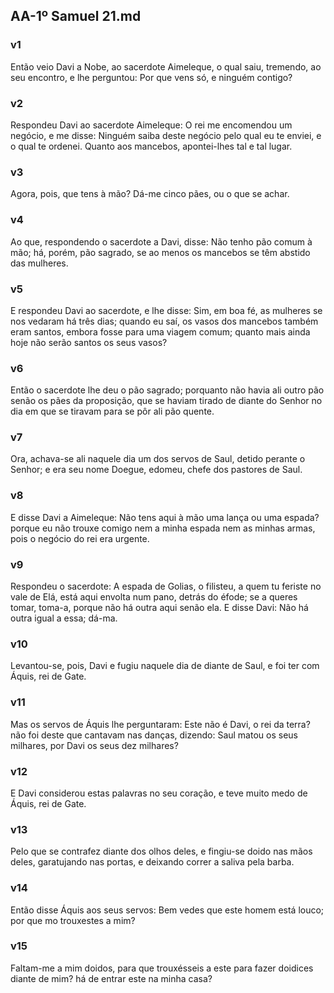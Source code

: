 ## AA-1º Samuel 21.md
### v1
 Então veio Davi a Nobe, ao sacerdote Aimeleque, o qual saiu, tremendo, ao seu encontro, e lhe perguntou: Por que vens só, e ninguém contigo?
### v2
 Respondeu Davi ao sacerdote Aimeleque: O rei me encomendou um negócio, e me disse: Ninguém saiba deste negócio pelo qual eu te enviei, e o qual te ordenei. Quanto aos mancebos, apontei-lhes tal e tal lugar.
### v3
 Agora, pois, que tens à mão? Dá-me cinco pães, ou o que se achar.
### v4
 Ao que, respondendo o sacerdote a Davi, disse: Não tenho pão comum à mão; há, porém, pão sagrado, se ao menos os mancebos se têm abstido das mulheres.
### v5
 E respondeu Davi ao sacerdote, e lhe disse: Sim, em boa fé, as mulheres se nos vedaram há três dias; quando eu saí, os vasos dos mancebos também eram santos, embora fosse para uma viagem comum; quanto mais ainda hoje não serão santos os seus vasos?
### v6
 Então o sacerdote lhe deu o pão sagrado; porquanto não havia ali outro pão senão os pães da proposição, que se haviam tirado de diante do Senhor no dia em que se tiravam para se pôr ali pão quente.
### v7
 Ora, achava-se ali naquele dia um dos servos de Saul, detido perante o Senhor; e era seu nome Doegue, edomeu, chefe dos pastores de Saul.
### v8
 E disse Davi a Aimeleque: Não tens aqui à mão uma lança ou uma espada? porque eu não trouxe comigo nem a minha espada nem as minhas armas, pois o negócio do rei era urgente.
### v9
 Respondeu o sacerdote: A espada de Golias, o filisteu, a quem tu feriste no vale de Elá, está aqui envolta num pano, detrás do éfode; se a queres tomar, toma-a, porque não há outra aqui senão ela. E disse Davi: Não há outra igual a essa; dá-ma.
### v10
 Levantou-se, pois, Davi e fugiu naquele dia de diante de Saul, e foi ter com Áquis, rei de Gate.
### v11
 Mas os servos de Áquis lhe perguntaram: Este não é Davi, o rei da terra? não foi deste que cantavam nas danças, dizendo: Saul matou os seus milhares, por Davi os seus dez milhares?
### v12
 E Davi considerou estas palavras no seu coração, e teve muito medo de Áquis, rei de Gate.
### v13
 Pelo que se contrafez diante dos olhos deles, e fingiu-se doido nas mãos deles, garatujando nas portas, e deixando correr a saliva pela barba.
### v14
 Então disse Áquis aos seus servos: Bem vedes que este homem está louco; por que mo trouxestes a mim?
### v15
 Faltam-me a mim doidos, para que trouxésseis a este para fazer doidices diante de mim? há de entrar este na minha casa?
